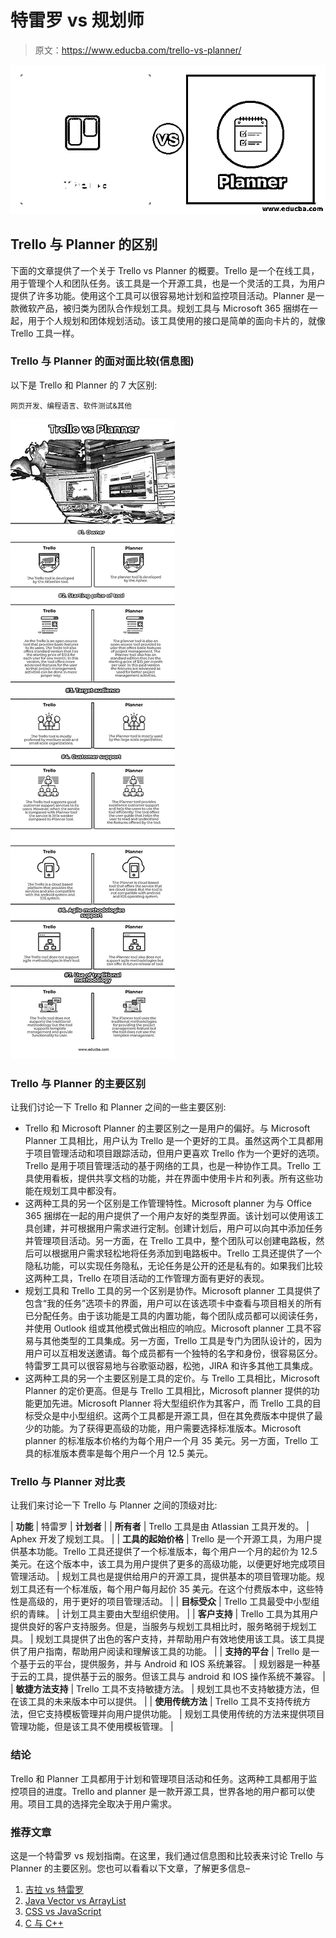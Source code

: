 # 特雷罗 vs 规划师

> 原文：<https://www.educba.com/trello-vs-planner/>

![Trello vs Planner](img/225dd4d8d286f378c1a69d9280c1e7bf.png)



## Trello 与 Planner 的区别

下面的文章提供了一个关于 Trello vs Planner 的概要。Trello 是一个在线工具，用于管理个人和团队任务。该工具是一个开源工具，也是一个灵活的工具，为用户提供了许多功能。使用这个工具可以很容易地计划和监控项目活动。Planner 是一款微软产品，被归类为团队合作规划工具。规划工具与 Microsoft 365 捆绑在一起，用于个人规划和团体规划活动。该工具使用的接口是简单的面向卡片的，就像 Trello 工具一样。

### Trello 与 Planner 的面对面比较(信息图)

以下是 Trello 和 Planner 的 7 大区别:

<small>网页开发、编程语言、软件测试&其他</small>

![Trello vs Planner](img/12a127b5c77505479f599a587e785f45.png)



### Trello 与 Planner 的主要区别

让我们讨论一下 Trello 和 Planner 之间的一些主要区别:

*   Trello 和 Microsoft Planner 的主要区别之一是用户的偏好。与 Microsoft Planner 工具相比，用户认为 Trello 是一个更好的工具。虽然这两个工具都用于项目管理活动和项目跟踪活动，但用户更喜欢 Trello 作为一个更好的选项。Trello 是用于项目管理活动的基于网络的工具，也是一种协作工具。Trello 工具使用看板，提供共享文档的功能，并在界面中使用卡片和列表。所有这些功能在规划工具中都没有。
*   这两种工具的另一个区别是工作管理特性。Microsoft planner 为与 Office 365 捆绑在一起的用户提供了一个用户友好的类型界面。该计划可以使用该工具创建，并可根据用户需求进行定制。创建计划后，用户可以向其中添加任务并管理项目活动。另一方面，在 Trello 工具中，整个团队可以创建电路板，然后可以根据用户需求轻松地将任务添加到电路板中。Trello 工具还提供了一个隐私功能，可以实现任务隐私，无论任务是公开的还是私有的。如果我们比较这两种工具，Trello 在项目活动的工作管理方面有更好的表现。
*   规划工具和 Trello 工具的另一个区别是协作。Microsoft planner 工具提供了包含“我的任务”选项卡的界面，用户可以在该选项卡中查看与项目相关的所有已分配任务。由于该功能是工具的内置功能，每个团队成员都可以阅读任务，并使用 Outlook 组或其他模式做出相应的响应。Microsoft planner 工具不容易与其他类型的工具集成。另一方面，Trello 工具是专门为团队设计的，因为用户可以互相发送邀请。每个成员都有一个独特的名字和身份，很容易区分。特雷罗工具可以很容易地与谷歌驱动器，松弛，JIRA 和许多其他工具集成。
*   这两种工具的另一个主要区别是工具的定价。与 Trello 工具相比，Microsoft Planner 的定价更高。但是与 Trello 工具相比，Microsoft planner 提供的功能更加先进。Microsoft Planner 将大型组织作为其客户，而 Trello 工具的目标受众是中小型组织。这两个工具都是开源工具，但在其免费版本中提供了最少的功能。为了获得更高级的功能，用户需要选择标准版本。Microsoft planner 的标准版本价格约为每个用户一个月 35 美元。另一方面，Trello 工具的标准版本费率是每个用户一个月 12.5 美元。

### Trello 与 Planner 对比表

让我们来讨论一下 Trello 与 Planner 之间的顶级对比:

| **功能** | 特雷罗 | **计划者** |
| **所有者** | Trello 工具是由 Atlassian 工具开发的。 | Aphex 开发了规划工具。 |
| **工具的起始价格** | Trello 是一个开源工具，为用户提供基本功能。Trello 工具还提供了一个标准版本，每个用户一个月的起价为 12.5 美元。在这个版本中，该工具为用户提供了更多的高级功能，以便更好地完成项目管理活动。 | 规划工具也是提供给用户的开源工具，提供基本的项目管理功能。规划工具还有一个标准版，每个用户每月起价 35 美元。在这个付费版本中，这些特性是高级的，用于更好的项目管理活动。 |
| **目标受众** | Trello 工具最受中小型组织的青睐。 | 计划工具主要由大型组织使用。 |
| **客户支持** | Trello 工具为其用户提供良好的客户支持服务。但是，当服务与规划工具相比时，服务略弱于规划工具。 | 规划工具提供了出色的客户支持，并帮助用户有效地使用该工具。该工具提供了用户指南，帮助用户阅读和理解该工具的功能。 |
| **支持的平台** | Trello 是一个基于云的平台，提供服务，并与 Android 和 IOS 系统兼容。 | 规划器是一种基于云的工具，提供基于云的服务。但该工具与 android 和 IOS 操作系统不兼容。 |
| **敏捷方法支持** | Trello 工具不支持敏捷方法。 | 规划工具也不支持敏捷方法，但在该工具的未来版本中可以提供。 |
| **使用传统方法** | Trello 工具不支持传统方法，但它支持模板管理并向用户提供功能。 | 规划工具使用传统的方法来提供项目管理功能，但是该工具不使用模板管理。 |

### 结论

Trello 和 Planner 工具都用于计划和管理项目活动和任务。这两种工具都用于监控项目的进度。Trello and planner 是一款开源工具，世界各地的用户都可以使用。项目工具的选择完全取决于用户需求。

### 推荐文章

这是一个特雷罗 vs 规划指南。在这里，我们通过信息图和比较表来讨论 Trello 与 Planner 的主要区别。您也可以看看以下文章，了解更多信息–

1.  [吉拉 vs 特雷罗](https://www.educba.com/jira-vs-trello/)
2.  [Java Vector vs ArrayList](https://www.educba.com/java-vector-vs-arraylist/)
3.  [CSS vs JavaScript](https://www.educba.com/css-vs-javascript/)
4.  [C 与 C++](https://www.educba.com/c-vs-c-plus-plus/)





